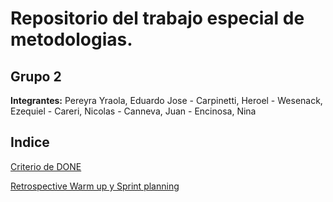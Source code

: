 ﻿# Repositorio del trabajo especial de metodologias.

## Grupo 2

**Integrantes:**
Pereyra Yraola, Eduardo Jose - Carpinetti, Heroel - Wesenack, Ezequiel - Careri, Nicolas - Canneva, Juan - Encinosa, Nina

## Indice

[Criterio de DONE](DONE.md)

[Retrospective Warm up y Sprint planning](wyr.md)
